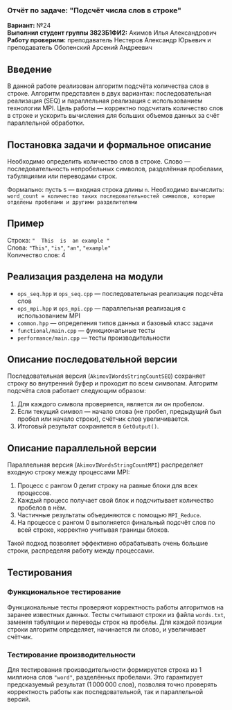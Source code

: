 ### Отчёт по задаче: "Подсчёт числа слов в строке"  
**Вариант:** №24  
**Выполнил студент группы 3823Б1ФИ2:** Акимов Илья Александрович  
**Работу проверили:** преподаватель Нестеров Александр Юрьевич и преподаватель Оболенский Арсений Андреевич  

## Введение  
В данной работе реализован алгоритм подсчёта количества слов в строке. Алгоритм представлен в двух вариантах: последовательная реализация (SEQ) и параллельная реализация с использованием технологии MPI. Цель работы — корректно подсчитать количество слов в строке и ускорить вычисления для больших объемов данных за счёт параллельной обработки.

## Постановка задачи и формальное описание  
Необходимо определить количество слов в строке. Слово — последовательность непробельных символов, разделённая пробелами, табуляциями или переводами строк.  

Формально: пусть `S` — входная строка длины `n`. Необходимо вычислить:  
`word_count = количество таких последовательностей символов, которые отделены пробелами и другими разделителями`  

## Пример  
Строка: `"  This  is  an example "`  
Слова: `"This"`, `"is"`, `"an"`, `"example"`  
Количество слов: 4

## Реализация разделена на модули  
- `ops_seq.hpp` и `ops_seq.cpp` — последовательная реализация подсчёта слов  
- `ops_mpi.hpp` и `ops_mpi.cpp` — параллельная реализация с использованием MPI  
- `common.hpp` — определения типов данных и базовый класс задачи  
- `functional/main.cpp` — функциональные тесты  
- `performance/main.cpp` — тесты производительности

## Описание последовательной версии  
Последовательная версия (`AkimovIWordsStringCountSEQ`) сохраняет строку во внутренний буфер и проходит по всем символам. Алгоритм подсчёта слов работает следующим образом:  

1. Для каждого символа проверяется, является ли он пробелом.  
2. Если текущий символ — начало слова (не пробел, предыдущий был пробел или начало строки), счётчик слов увеличивается.  
3. Итоговый результат сохраняется в `GetOutput()`.  

## Описание параллельной версии  
Параллельная версия (`AkimovIWordsStringCountMPI`) распределяет входную строку между процессами MPI:  

1. Процесс с рангом 0 делит строку на равные блоки для всех процессов.  
2. Каждый процесс получает свой блок и подсчитывает количество пробелов в нём.  
3. Частичные результаты объединяются с помощью `MPI_Reduce`.  
4. На процессе с рангом 0 выполняется финальный подсчёт слов по всей строке, корректно учитывая границы блоков.  

Такой подход позволяет эффективно обрабатывать очень большие строки, распределяя работу между процессами.

## Тестирования  

### Функциональное тестирование  
Функциональные тесты проверяют корректность работы алгоритмов на заранее известных данных. Тесты считывают строки из файла `words.txt`, заменяя табуляции и переводы строк на пробелы. Для каждой позиции строки алгоритм определяет, начинается ли слово, и увеличивает счётчик.  

### Тестирование производительности  
Для тестирования производительности формируется строка из 1 миллиона слов `"word"`, разделённых пробелами. Это гарантирует предсказуемый результат (1 000 000 слов), позволяя точно проверять корректность работы как последовательной, так и параллельной версий.
